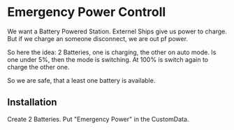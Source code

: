 # Emergency Power Controll
We want a Battery Powered Station.
Externel Ships give us power to charge.
But if we charge an someone disconnect, we are out pf power.

So here the idea: 2 Batteries, one is charging, the other on auto mode.
Is one under 5%, then the mode is switching.
At 100% is switch again to charge the other one.

So we are safe, that a least one battery is available.

## Installation
Create 2 Batteries. Put "Emergency Power" in the CustomData.